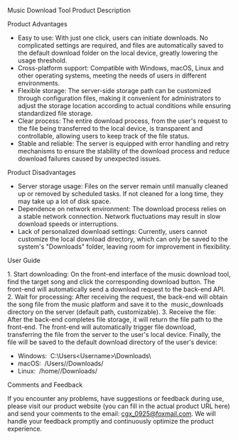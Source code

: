 Music Download Tool Product Description
 
Product Advantages
 
- Easy to use: With just one click, users can initiate downloads. No complicated settings are required, and files are automatically saved to the default download folder on the local device, greatly lowering the usage threshold.
- Cross-platform support: Compatible with Windows, macOS, Linux and other operating systems, meeting the needs of users in different environments.
- Flexible storage: The server-side storage path can be customized through configuration files, making it convenient for administrators to adjust the storage location according to actual conditions while ensuring standardized file storage.
- Clear process: The entire download process, from the user's request to the file being transferred to the local device, is transparent and controllable, allowing users to keep track of the file status.
- Stable and reliable: The server is equipped with error handling and retry mechanisms to ensure the stability of the download process and reduce download failures caused by unexpected issues.
 
Product Disadvantages
 
- Server storage usage: Files on the server remain until manually cleaned up or removed by scheduled tasks. If not cleaned for a long time, they may take up a lot of disk space.
- Dependence on network environment: The download process relies on a stable network connection. Network fluctuations may result in slow download speeds or interruptions.
- Lack of personalized download settings: Currently, users cannot customize the local download directory, which can only be saved to the system's "Downloads" folder, leaving room for improvement in flexibility.
 
User Guide
 
1. Start downloading: On the front-end interface of the music download tool, find the target song and click the corresponding download button. The front-end will automatically send a download request to the back-end API.
2. Wait for processing: After receiving the request, the back-end will obtain the song file from the music platform and save it to the  music_downloads  directory on the server (default path, customizable).
3. Receive the file: After the back-end completes file storage, it will return the file path to the front-end. The front-end will automatically trigger file download, transferring the file from the server to the user's local device. Finally, the file will be saved to the default download directory of the user's device:
- Windows:  C:\Users\<Username>\Downloads\ 
- macOS:  /Users/<Username>/Downloads/ 
- Linux:  /home/<Username>/Downloads/ 
 
Comments and Feedback
 
If you encounter any problems, have suggestions or feedback during use, please visit our product website (you can fill in the actual product URL here) and send your comments to the email: cgx_0925@foxmail.com. We will handle your feedback promptly and continuously optimize the product experience.
